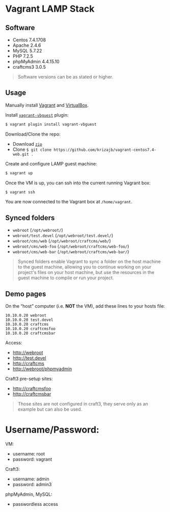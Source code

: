 # Vagrant LAMP Stack

## Software
- Centos 7.4.1708
- Apache 2.4.6
- MySQL 5.7.22
- PHP 7.2.5
- phpMyAdmin 4.4.15.10 
- craftcms3 3.0.5

> Software versions can be as stated or higher.

## Usage

Manually install [Vagrant](https://www.vagrantup.com) and [VirtualBox](https://www.virtualbox.org/wiki/Downloads).

Install [`vagrant-vbguest`](https://github.com/dotless-de/vagrant-vbguest) plugin:

```bash
$ vagrant plugin install vagrant-vbguest
```

Download/Clone the repo:
- Download [`zip`](../../archive/master.zip)
- Clone `$ git clone https://github.com/krizajb/vagrant-centos7.4-web.git .`

Create and configure LAMP guest machine:
```bash
$ vagrant up
```

Once the VM is up, you can ssh into the current running Vagrant box:
```bash
$ vagrant ssh
```
You are now connected to the Vagrant box at `/home/vagrant`.

## Synced folders
- `webroot` (`/opt/webroot/`)
- `webroot/test.devel` (`/opt/webroot/test.devel/`)
- `webroot/cms/web` (`/opt/webroot/craftcms/web/`)
- `webroot/cms/web-foo` (`/opt/webroot/craftcms/web-foo/`)
- `webroot/cms/web-bar` (`/opt/webroot/craftcms/web-bar/`)


> Synced folders enable Vagrant to sync a folder on the host machine to the guest machine, allowing you to continue working on your project's files on your host machine, but use the resources in the guest machine to compile or run your project.

## Demo pages

On the “host” computer (i.e. **NOT** the VM), add these lines to your hosts file:

```text
10.10.0.20 webroot
10.10.0.20 test.devel
10.10.0.20 craftcms
10.10.0.20 craftcmsfoo
10.10.0.20 craftcmsbar
```
Access:
- <http://webroot>
- <http://test.devel>
- <http://craftcms>
- <http://webroot/phpmyadmin>

Craft3 pre-setup sites:
- <http://craftcmsfoo>
- <http://craftcmsbar>

> Those sites are not configured in craft3, they serve only as an example but can also be used.

# Username/Password:
VM:
- username: root
- password: vagrant

Craft3:
- username: admin
- password: admin3

phpMyAdmin, MySQL:
- passwordless access 
